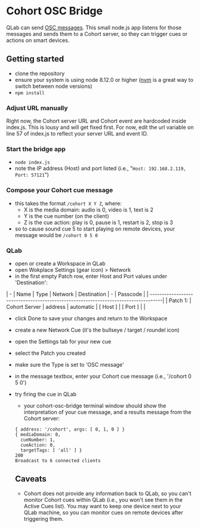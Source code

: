 # Cohort OSC Bridge
QLab can send [OSC messages](https://figure53.com/docs/qlab/v3/control/osc-cues/). This small node.js app listens for those messages and sends them to a Cohort server, so they can trigger cues or actions on smart devices.

## Getting started
- clone the repository
- ensure your system is using node 8.12.0 or higher ([nvm](https://github.com/nvm-sh/nvm#installation-and-update) is a great way to switch between node versions)
- `npm install`

### Adjust URL manually
Right now, the Cohort server URL and Cohort event are hardcoded inside index.js. This is lousy and will get fixed first. For now, edit the url variable on line 57 of index.js to reflect your server URL and event ID.

### Start the bridge app
- `node index.js`
- note the IP address (Host) and port listed (i.e., "`Host: 192.168.2.119, Port: 57121`")

### Compose your Cohort cue message
- this takes the format `/cohort X Y Z`, where:
  - X is the media domain: audio is 0, video is 1, text is 2
  - Y is the cue number (on the client)
  - Z is the cue action: play is 0, pause is 1, restart is 2, stop is 3
- so to cause sound cue 5 to start playing on remote devices, your message would be `/cohort 0 5 0`

### QLab
- open or create a Workspace in QLab
- open Wokplace Settings (gear icon) > Network
- in the first empty Patch row, enter Host and Port values under 'Destination':

|     -    | Name          | Type    | Network   | Destination |    -     | Passcode |
| -----------------------------------------------------------------------------------|
| Patch 1: | Cohort Server | address | automatic | [ Host ]    | [ Port ] |          |

- click Done to save your changes and return to the Workspace
- create a new Network Cue (it's the bullseye / target / roundel icon)
- open the Settings tab for your new cue
- select the Patch you created
- make sure the Type is set to 'OSC message'
- in the message textbox, enter your Cohort cue message (i.e., '/cohort 0 5 0')
- try firing the cue in QLab
  - your cohort-osc-bridge terminal window should show the interpretation of your cue message, and a results message from the Cohort server:
  ```
  { address: '/cohort', args: [ 0, 1, 0 ] }
  { mediaDomain: 0,
    cueNumber: 1,
    cueAction: 0,
    targetTags: [ 'all' ] }
  200
  Broadcast to 6 connected clients
  ```

  ## Caveats
  - Cohort does not provide any information back to QLab, so you can't monitor Cohort cues within QLab (i.e., you won't see them in the Active Cues list). You may want to keep one device next to your QLab machine, so you can monitor cues on remote devices after triggering them.